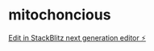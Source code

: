 # mitochoncious

[Edit in StackBlitz next generation editor ⚡️](https://stackblitz.com/~/github.com/drzo/mitochoncious)